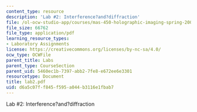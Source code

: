 ```yaml
---
content_type: resource
description: 'Lab #2: Interference?and?diffraction'
file: /ol-ocw-studio-app/courses/mas-450-holographic-imaging-spring-2003/d6a5c07ff845f595a044b3116e1fbab7_lab2.pdf
file_size: 66762
file_type: application/pdf
learning_resource_types:
- Laboratory Assignments
license: https://creativecommons.org/licenses/by-nc-sa/4.0/
ocw_type: OCWFile
parent_title: Labs
parent_type: CourseSection
parent_uid: 5460ec1b-7397-abb2-7fe8-e672ee6e3301
resourcetype: Document
title: lab2.pdf
uid: d6a5c07f-f845-f595-a044-b3116e1fbab7
---
```

Lab #2: Interference?and?diffraction
